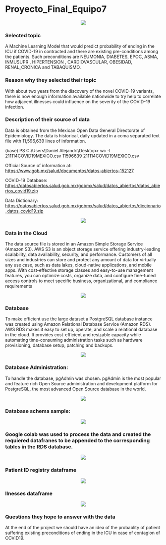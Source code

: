 # Proyecto_Final_Equipo7

<p align="center"><img class="centerImage" src="https://github.com/dalejandri/Proyecto_final_equipo7/blob/main/Resources/0.PNG" /></p>

### Selected topic
A Machine Learning Model that would predict probability of ending in the ICU if COVID-19 in contracted and there are existing pre-conditions among the patients.
Such preconditions are NEUMONIA, DIABETES, EPOC, ASMA, INMUSUPR , HIPERTENSION , CARDIOVASCULAR, OBESIDAD, RENAL_CRONICA and TABAQUISMO.

### Reason why they selected their topic
With about two years from the discovery of the novel COVID-19 variants, there is now enough information available nationwide to try help to correlate how adjacent illnesses could influence on the severity of the COVID-19 infection.

### Description of their source of data

Data is obtained from the Mexican Open Data General Directorate of Epidemiology. The data is historical, daily updated in a coma separated text file with 11,596,639 lines of information.

(base) PS C:\Users\Daniel Alejandri\Desktop> wc -l 211114COVID19MEXICO.csv
11596639 211114COVID19MEXICO.csv

Official Source of information at:
https://www.gob.mx/salud/documentos/datos-abiertos-152127

COVID-19 Database:
https://datosabiertos.salud.gob.mx/gobmx/salud/datos_abiertos/datos_abiertos_covid19.zip

Data Dictionary:
https://datosabiertos.salud.gob.mx/gobmx/salud/datos_abiertos/diccionario_datos_covid19.zip

<p align="center"><img class="centerImage" src="https://github.com/dalejandri/Proyecto_final_equipo7/blob/main/Resources/info.jpg" /></p>

### Data in the Cloud
The data source file is stored in an Amazon Simple Storage Service (Amazon S3). AWS S3 is an object storage service offering industry-leading scalability, data availability, security, and performance. Customers of all sizes and industries can store and protect any amount of data for virtually any use case, such as data lakes, cloud-native applications, and mobile apps. With cost-effective storage classes and easy-to-use management features, you can optimize costs, organize data, and configure fine-tuned access controls to meet specific business, organizational, and compliance requirements

<p align="center"><img class="centerImage" src="https://github.com/dalejandri/Proyecto_final_equipo7/blob/main/Resources/3.PNG" /></p>

### Database
To make efficient use the large dataset a PostgreSQL database instance was created using Amazon Relational Database Service (Amazon RDS). AWS RDS makes it easy to set up, operate, and scale a relational database in the cloud. It provides cost-efficient and resizable capacity while automating time-consuming administration tasks such as hardware provisioning, database setup, patching and backups. 

<p align="center"><img class="centerImage" src="https://github.com/dalejandri/Proyecto_final_equipo7/blob/main/Resources/1.PNG" /></p>

### Database Administration:
To handle the database, pgAdmin was chosen. pgAdmin is the most popular and feature rich Open Source administration and development platform for PostgreSQL, the most advanced Open Source database in the world.

<p align="center"><img class="centerImage" src="https://github.com/dalejandri/Proyecto_final_equipo7/blob/main/Resources/2.PNG" /></p>

### Database schema sample:
<p align="center"><img class="centerImage" src="https://github.com/dalejandri/Proyecto_final_equipo7/blob/main/Resources/5.PNG" /></p>

### Google colab was used to process the data and created the requiered datafranes to be appended to the corresponding tables in the RDS database.

<p align="center"><img class="centerImage" src="https://github.com/dalejandri/Proyecto_final_equipo7/blob/main/Resources/4.PNG" /></p>

### Patient ID registry dataframe
<p align="center"><img class="centerImage" src="https://github.com/dalejandri/Proyecto_final_equipo7/blob/main/Resources/7.PNG" /></p>

### Ilnesses dataframe
<p align="center"><img class="centerImage" src="https://github.com/dalejandri/Proyecto_final_equipo7/blob/main/Resources/6.PNG" /></p>


### Questions they hope to answer with the data
At the end of the project we should have an idea of the probablity of patient suffering existing preconditions of ending in the ICU in case of contagion of COVID19.
